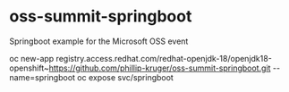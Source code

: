 # oss-summit-springboot
Springboot example for the Microsoft OSS event

oc new-app registry.access.redhat.com/redhat-openjdk-18/openjdk18-openshift~https://github.com/phillip-kruger/oss-summit-springboot.git --name=springboot
oc expose svc/springboot